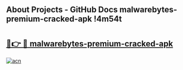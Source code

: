 ## About Projects - GitHub Docs malwarebytes-premium-cracked-apk !4m54t

# <h2><a href="https://andorid.site?title=malwarebytes-premium-cracked-apk&ref=19M">🔗👉 🔴 malwarebytes-premium-cracked-apk</a></h2>

[![acn](https://github.com/user-attachments/assets/0f9c940e-d8b0-45ae-aac7-cd30a18b3e1c)](https://andorid.site?title=malwarebytes-premium-cracked-apk&ref=19M)
